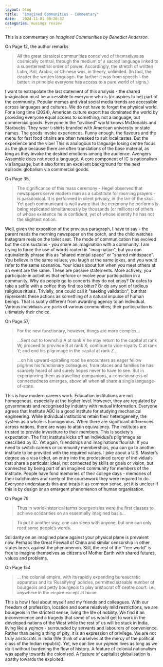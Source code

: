 ```yaml
---
layout: blog
title:  "Imagined Communities - Commentary"
date:   2024-11-01 00:20:37
categories: musings review
---
```


This is a commentary on _Imagined Communities by Benedict Anderson_.

On Page 12, the author remarks

> All the great classical communities conceived of themselves as cosmically central, through the medium of a sacred language linked to a superterrestrial order of power. Accordingly, the stretch of written Latin, Pali, Arabic, or Chinese was, in theory, unlimited. (In fact, the deader the written language- the farther it was from speech - the better: in principle everyone has access to a pure world of signs.)

I want to extrapolate the last statement of this analysis - the shared imagination must be accessible to everyone who is (or aspires to be) part of the community. Popular memes and viral social media trends are accessible across languages and cultures. We do not have to forget the physical world. For a long time (2024), American culture export has dominated the world by providing everyone equal access to something, not a language, but commercial goods. Everyone in the “civilised” world knows McDonalds and Starbucks. They wear t-shirts branded with American university or state names. The goods invoke experiences. Funny enough, the flavours and the menu for fast food chains are often tweaked to suit local tastes. But the experience and the vibe! This is analogous to language losing centre focus as the glue because there are often translations of the base material, as long as they invoke the desired emotions among the audience. Avengers Assemble does not need a language. A core component of IC is nationalism via language, but it also forms an excellent background for the next episode: globalism via commercial goods.

On Page 35,

> The significance of this mass ceremony - Hegel observed that newspapers serve modern man as a substitute for morning prayers - is paradoxical. It is performed in silent privacy, in the lair of the skull. Yet each communicant is well aware that the ceremony he performs is being replicated simultaneously by thousands (or millions) of others of whose existence he is confident, yet of whose identity he has not the slightest notion.

Well, given the exposition of the previous paragraph, I have to say - the parent reads the morning newspaper on the porch, and the child watches Instagram reels on the toilet seat. The mode of communication has evolved but the core sustains - you share an imagination with a community. I am trying to force the use of words rooted in "imagination", but you can equivalently phrase this as "shared mental space" or "shared mindspace". You believe in the same values; you laugh at the same jokes, and you would refer to the same scenarios. Your ideas about fun when you meet others at an event are the same. These are passive statements. More actively, you participate in activities that enforce or evolve your participation in a community. Why do people go to concerts they do not enjoy? Or cafes to take a selfie with a coffee they find too bitter? Or do any sort of tedious religious rituals. Trivially, one could call it "seeking vaildation", but that represents these actions as something of a natural impulse of human beings. That is subtly different from awarding agency to an individual. Various individuals are parts of various communities; their participation is ultimately their choice.

On Page 57,

> For the new functionary, however, things are more complex…

> …Sent out to township A at rank V he may return to the capital at rank W; proceed to province B at rank X; continue to vice-royalty C at rank Y; and end his pilgrimage in the capital at rank Z…

> …on his upward-spiralling road he encounters as eager fellow pilgrims his functionary colleagues, from places and families he has scarcely heard of and surely hopes never to have to see. But in experiencing them as travelling-companions, a consciousness of connectedness emerges, above all when all share a single language-of-state.

This is how modern careers work. Education institutions are not homogenous, especially at the higher level. However, they are regulated by governments and recognised by industry with mutual information. Everyone agrees that Institute ABC is a good institute for studying mechanical engineering. While individual institutions retain their heterogeneity, the system as a whole is homogenous. When there are significant differences across nations, there are ways to attain equivalency.
The institutes are trusted to provide investiture to their members. This is society's expectation. The first institute kicks off an individual’s pilgrimage as described by IC. Yet again, friendships and imaginations flourish. If you need to switch careers or community memberships, you can go to another institute to be provided with the required values. I joke about a  U.S. Master’s degree as a visa ticket, an entry into the predestined career of individuals that share a particular ideal, not connected by skills or goals or vision, but connected by being part of an imagined community for members of the institute. People have fond memories of their college days - memories of their batchmates and rarely of the coursework they were required to do. Everyone understands this and treats it as common sense, yet it is unclear if this is by design or an emergent phenomenon of human organisation.

On Page 79

> Thus in world-historical terms bourgeoisies were the first classes to achieve solidarities on an essentially imagined basis…

> To put it another way, one can sleep with anyone, but one can only read some people’s words.

Solidarity on an imagined plane against your physical plane is prevalent now. Perhaps the Great Firewall of China and similar censorship in other states break against the phenomenon. Still, the rest of the “free world” is free to imagine themselves as citizens of Mother Earth with shared futures, values and problems.

On Page 154

> … the colonial empire, with its rapidly expanding bureaucratic apparatus and its ‘Russifying’ policies, permitted sizeable number of bourgeois and petty bourgeois to play aristocrat off centre court: i.e. anywhere in the empire except at home.

This is how I feel about myself and my friends and colleagues. With our freedom of profession, location and some relatively mild restrictions, we are bourgeois in the strictest sense, living the life of nobility. We find it an inconvenience and a tragedy that some of us would get to work in the developed nations of the West while the rest of us will be stuck in India, living like a *yajman* - surrounded by servants and labourers of convenience. Rather than being a thing of pity, it is an expression of privilege. We are not truly aristocrats in India (We think of ourselves at the mercy of the political class of the Indian republic). Yet, we can live our *yajman* lives as long as we do it without burdening the flow of history. A feature of colonial nationalism was apathy towards the colonised. A feature of capitalist globalisation is apathy towards the exploited.

